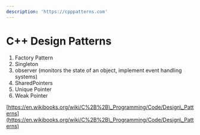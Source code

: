 ```yaml
---
description: 'https://cpppatterns.com'
---
```


# C++ Design Patterns

1. Factory Pattern
2. Singleton
3. observer \(monitors the state of an object, implement event handling systems\) 
4. SharedPointers
5. Unique Pointer
6. Weak Pointer





[https://en.wikibooks.org/wiki/C%2B%2B\_Programming/Code/Design\_Patterns](https://en.wikibooks.org/wiki/C%2B%2B\_Programming/Code/Design\_Patterns)



